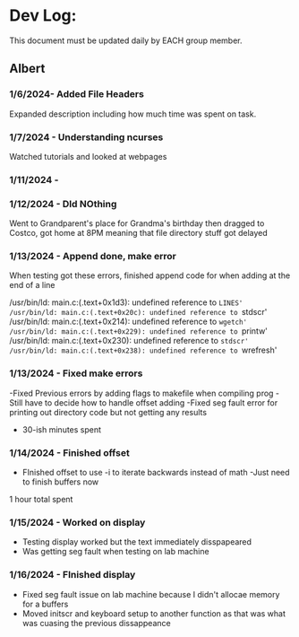 # Dev Log:

This document must be updated daily by EACH group member.

## Albert

### 1/6/2024- Added File Headers
Expanded description including how much time was spent on task.

### 1/7/2024 - Understanding ncurses
Watched tutorials and looked at webpages

### 1/11/2024 -

###  1/12/2024 - DId NOthing
Went to Grandparent's place for Grandma's birthday then dragged to Costco, got home at 8PM meaning that file directory stuff got delayed

### 1/13/2024 - Append done, make error
When testing got these errors, finished append code for when adding at the end of a line

/usr/bin/ld: main.c:(.text+0x1d3): undefined reference to `LINES'
/usr/bin/ld: main.c:(.text+0x20c): undefined reference to `stdscr'
/usr/bin/ld: main.c:(.text+0x214): undefined reference to `wgetch'
/usr/bin/ld: main.c:(.text+0x229): undefined reference to `printw'
/usr/bin/ld: main.c:(.text+0x230): undefined reference to `stdscr'
/usr/bin/ld: main.c:(.text+0x238): undefined reference to `wrefresh'
### 1/13/2024 - Fixed make errors
-Fixed Previous errors by adding flags to makefile when compiling prog
-Still have to decide how to handle offset adding
-Fixed seg fault error for printing out directory code but not getting any results
- 30-ish minutes spent

### 1/14/2024 - Finished offset
  - FInished offset to use -i to iterate backwards instead of math
  -Just need to finish buffers now

 1 hour total spent

 ### 1/15/2024 - Worked on display
  - Testing display worked but the text immediately disspapeared
  - Was getting seg fault when testing on lab machine

### 1/16/2024 - FInished display
  - Fixed seg fault issue on lab machine because I didn't allocae memory for a buffers  
  - Moved initscr and keyboard setup to another function as that was what was cuasing the previous dissappeance
